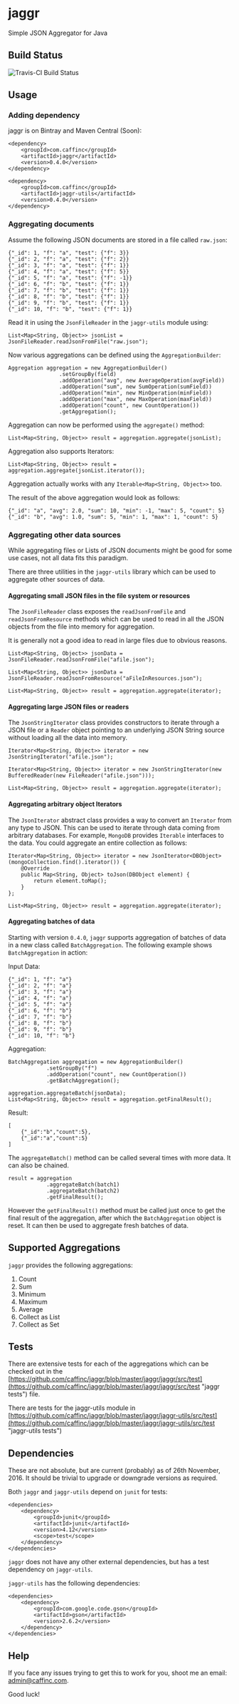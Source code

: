 # jaggr
Simple JSON Aggregator for Java

## Build Status
![Travis-CI Build Status](https://travis-ci.org/caffinc/jaggr.svg?branch=master)

## Usage

### Adding dependency
jaggr is on Bintray and Maven Central (Soon):

	<dependency>
	    <groupId>com.caffinc</groupId>
	    <artifactId>jaggr</artifactId>
	    <version>0.4.0</version>
	</dependency>

	<dependency>
	    <groupId>com.caffinc</groupId>
	    <artifactId>jaggr-utils</artifactId>
	    <version>0.4.0</version>
	</dependency>

### Aggregating documents
Assume the following JSON documents are stored in a file called `raw.json`:

	{"_id": 1, "f": "a", "test": {"f": 3}}
	{"_id": 2, "f": "a", "test": {"f": 2}}
	{"_id": 3, "f": "a", "test": {"f": 1}}
	{"_id": 4, "f": "a", "test": {"f": 5}}
	{"_id": 5, "f": "a", "test": {"f": -1}}
	{"_id": 6, "f": "b", "test": {"f": 1}}
	{"_id": 7, "f": "b", "test": {"f": 1}}
	{"_id": 8, "f": "b", "test": {"f": 1}}
	{"_id": 9, "f": "b", "test": {"f": 1}}
	{"_id": 10, "f": "b", "test": {"f": 1}}

Read it in using the `JsonFileReader` in the `jaggr-utils` module using:

	List<Map<String, Object>> jsonList = JsonFileReader.readJsonFromFile("raw.json");

Now various aggregations can be defined using the `AggregationBuilder`:
	
	Aggregation aggregation = new AggregationBuilder()
	                .setGroupBy(field)
	                .addOperation("avg", new AverageOperation(avgField))
	                .addOperation("sum", new SumOperation(sumField))
	                .addOperation("min", new MinOperation(minField))
	                .addOperation("max", new MaxOperation(maxField))
	                .addOperation("count", new CountOperation())
	                .getAggregation();

Aggregation can now be performed using the `aggregate()` method:

	List<Map<String, Object>> result = aggregation.aggregate(jsonList);

Aggregation also supports Iterators:

	List<Map<String, Object>> result = aggregation.aggregate(jsonList.iterator());

Aggregation actually works with any `Iterable<Map<String, Object>>` too.

The result of the above aggregation would look as follows:

	{"_id": "a", "avg": 2.0, "sum": 10, "min": -1, "max": 5, "count": 5}
	{"_id": "b", "avg": 1.0, "sum": 5, "min": 1, "max": 1, "count": 5}

### Aggregating other data sources

While aggregating files or Lists of JSON documents might be good for some use cases, not all data fits this paradigm.

There are three utilities in the `jaggr-utils` library which can be used to aggregate other sources of data.

#### Aggregating small JSON files in the file system or resources

The `JsonFileReader` class exposes the `readJsonFromFile` and `readJsonFromResource` methods which can be used to read in all the JSON objects from the file into memory for aggregation.

It is generally not a good idea to read in large files due to obvious reasons.

    List<Map<String, Object>> jsonData = JsonFileReader.readJsonFromFile("afile.json");

    List<Map<String, Object>> jsonData = JsonFileReader.readJsonFromResource("aFileInResources.json");

	List<Map<String, Object>> result = aggregation.aggregate(iterator);

#### Aggregating large JSON files or readers

The `JsonStringIterator` class provides constructors to iterate through a JSON file or a `Reader` object pointing to an underlying JSON String source without loading all the data into memory.

    Iterator<Map<String, Object>> iterator = new JsonStringIterator("afile.json");

	Iterator<Map<String, Object>> iterator = new JsonStringIterator(new BufferedReader(new FileReader("afile.json")));

	List<Map<String, Object>> result = aggregation.aggregate(iterator);

#### Aggregating arbitrary object Iterators

The `JsonIterator` abstract class provides a way to convert an `Iterator` from any type to JSON. This can be used to iterate through data coming from arbitrary databases. For example, `MongoDB` provides `Iterable` interfaces to the data. You could aggregate an entire collection as follows:


    Iterator<Map<String, Object>> iterator = new JsonIterator<DBObject>(mongoCollection.find().iterator()) {
        @Override
        public Map<String, Object> toJson(DBObject element) {
            return element.toMap();
        }
    };

	List<Map<String, Object>> result = aggregation.aggregate(iterator);

#### Aggregating batches of data

Starting with version `0.4.0`, `jaggr` supports aggregation of batches of data in a new class called `BatchAggregation`. The following example shows `BatchAggregation` in action:

Input Data:

	{"_id": 1, "f": "a"}
	{"_id": 2, "f": "a"}
	{"_id": 3, "f": "a"}
	{"_id": 4, "f": "a"}
	{"_id": 5, "f": "a"}
	{"_id": 6, "f": "b"}
	{"_id": 7, "f": "b"}
	{"_id": 8, "f": "b"}
	{"_id": 9, "f": "b"}
	{"_id": 10, "f": "b"}

Aggregation:

    BatchAggregation aggregation = new AggregationBuilder()
                .setGroupBy("f")
                .addOperation("count", new CountOperation())
                .getBatchAggregation();

	aggregation.aggregateBatch(jsonData);
	List<Map<String, Object>> result = aggregation.getFinalResult();

Result:

	[
		{"_id":"b","count":5},
		{"_id":"a","count":5}
	]

The `aggregateBatch()` method can be called several times with more data. It can also be chained. 

	result = aggregation
				.aggregateBatch(batch1)
				.aggregateBatch(batch2)
				.getFinalResult();

However the `getFinalResult()` method must be called just once to get the final result of the aggregation, after which the `BatchAggregation` object is reset. It can then be used to aggregate fresh batches of data.


## Supported Aggregations

`jaggr` provides the following aggregations:

1. Count
2. Sum
3. Minimum
4. Maximum
5. Average
6. Collect as List
7. Collect as Set

## Tests

There are extensive tests for each of the aggregations which can be checked out in the [https://github.com/caffinc/jaggr/blob/master/jaggr/jaggr/src/test](https://github.com/caffinc/jaggr/blob/master/jaggr/jaggr/src/test "jaggr tests") file.

There are tests for the jaggr-utils module in [https://github.com/caffinc/jaggr/blob/master/jaggr/jaggr-utils/src/test](https://github.com/caffinc/jaggr/blob/master/jaggr/jaggr-utils/src/test "jaggr-utils tests")

## Dependencies

These are not absolute, but are current (probably) as of 26th November, 2016. It should be trivial to upgrade or downgrade versions as required.

Both `jaggr` and `jaggr-utils` depend on `junit` for tests:

	<dependencies>
        <dependency>
            <groupId>junit</groupId>
            <artifactId>junit</artifactId>
            <version>4.12</version>
            <scope>test</scope>
        </dependency>
	</dependencies>

`jaggr` does not have any other external dependencies, but has a test dependency on `jaggr-utils`.

`jaggr-utils` has the following dependencies:

	<dependencies>
    	<dependency>
            <groupId>com.google.code.gson</groupId>
            <artifactId>gson</artifactId>
            <version>2.6.2</version>
        </dependency>
	</dependencies>

## Help

If you face any issues trying to get this to work for you, shoot me an email: admin@caffinc.com.

Good luck!